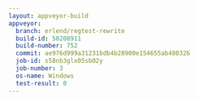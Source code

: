 ```yaml
---
layout: appveyor-build
appveyor:
  branch: erlend/regtest-rewrite
  build-id: 50208911
  build-number: 752
  commit: ae976d999a31231bdb4b28900e154655ab480326
  job-id: s58nb3glx05sb02y
  job-number: 3
  os-name: Windows
  test-result: 0
---
```

